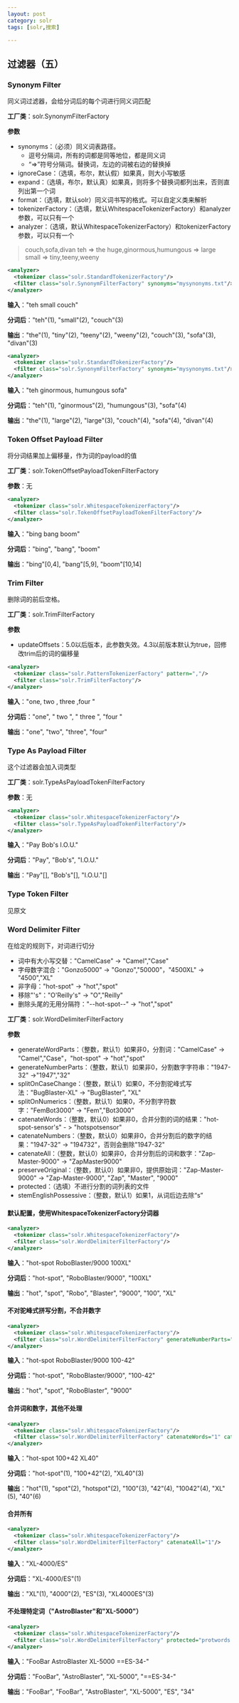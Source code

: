 ```yaml
---
layout: post
category: solr
tags: [solr,搜索]

---
```


## 过滤器（五）


### Synonym Filter

同义词过滤器，会给分词后的每个词进行同义词匹配

**工厂类**：solr.SynonymFilterFactory

**参数**

- synonyms：（必须）同义词表路径。
	- 逗号分隔词，所有的词都是同等地位，都是同义词
	- “=>”符号分隔词。替换词，左边的词被右边的替换掉
- ignoreCase：（选填，布尔，默认假）如果真，则大小写敏感
- expand：（选填，布尔，默认真）如果真，则将多个替换词都列出来，否则直列出第一个词
- format：（选填，默认solr）同义词书写的格式。可以自定义类来解析
- tokenizerFactory：（选填，默认WhitespaceTokenizerFactory）和analyzer参数，可以只有一个
- analyzer：（选填，默认WhitespaceTokenizerFactory）和tokenizerFactory参数，可以只有一个

> couch,sofa,divan
> teh => the
> huge,ginormous,humungous => large
> small => tiny,teeny,weeny

```xml
<analyzer>
  <tokenizer class="solr.StandardTokenizerFactory"/>
  <filter class="solr.SynonymFilterFactory" synonyms="mysynonyms.txt"/>
</analyzer>
```

**输入**："teh small couch"

**分词后**："teh"(1), "small"(2), "couch"(3)

**输出**："the"(1), "tiny"(2), "teeny"(2), "weeny"(2), "couch"(3), "sofa"(3), "divan"(3)

```xml
<analyzer>
  <tokenizer class="solr.StandardTokenizerFactory"/>
  <filter class="solr.SynonymFilterFactory" synonyms="mysynonyms.txt"/>
</analyzer>
```

**输入**："teh ginormous, humungous sofa"

**分词后**："teh"(1), "ginormous"(2), "humungous"(3), "sofa"(4)

**输出**："the"(1), "large"(2), "large"(3), "couch"(4), "sofa"(4), "divan"(4)

### Token Offset Payload Filter

将分词结果加上偏移量，作为词的payload的值

**工厂类**：solr.TokenOffsetPayloadTokenFilterFactory

**参数**：无

```xml
<analyzer>
  <tokenizer class="solr.WhitespaceTokenizerFactory"/>
  <filter class="solr.TokenOffsetPayloadTokenFilterFactory"/>
</analyzer>
```

**输入**："bing bang boom"

**分词后**："bing", "bang", "boom"

**输出**："bing"[0,4], "bang"[5,9], "boom"[10,14]

### Trim Filter

删除词的前后空格。

**工厂类**：solr.TrimFilterFactory

**参数**

- updateOffsets：5.0以后版本，此参数失效。4.3以前版本默认为true，回修改trim后的词的偏移量

```xml
<analyzer>
  <tokenizer class="solr.PatternTokenizerFactory" pattern=","/>
  <filter class="solr.TrimFilterFactory"/>
</analyzer>
```

**输入**："one, two , three ,four "

**分词后**："one", " two ", " three ", "four "

**输出**："one", "two", "three", "four"

### Type As Payload Filter

这个过滤器会加入词类型

**工厂类**：solr.TypeAsPayloadTokenFilterFactory

**参数**：无

```xml
<analyzer>
  <tokenizer class="solr.WhitespaceTokenizerFactory"/>
  <filter class="solr.TypeAsPayloadTokenFilterFactory"/>
</analyzer>
```

**输入**："Pay Bob's I.O.U."

**分词后**："Pay", "Bob's", "I.O.U."

**输出**："Pay"[<ALPHANUM>], "Bob's"[<APOSTROPHE>], "I.O.U."[<ACRONYM>]

### Type Token Filter

见原文

### Word Delimiter Filter

在给定的规则下，对词进行切分

- 词中有大小写交替："CamelCase" -> "Camel","Case"
- 字母数字混合："Gonzo5000" -> "Gonzo","50000"，"4500XL" -> "4500","XL"
- 非字母："hot-spot" -> "hot","spot"
- 移除"'s"："O'Reilly's" -> "O","Reilly"
- 删除头尾的无用分隔符："--hot-spot--" -> "hot","spot"

**工厂类**：solr.WordDelimiterFilterFactory

**参数**

- generateWordParts：（整数，默认1）如果非0，分割词："CamelCase" -> "Camel","Case"，"hot-spot" -> "hot","spot"
- generateNumberParts：（整数，默认1）如果非0，分割数字字符串："1947-32" ->"1947","32"
- splitOnCaseChange：（整数，默认1）如果0，不分割驼峰式写法："BugBlaster-XL" -> "BugBlaster", "XL"
- splitOnNumerics：（整数，默认1）如果0，不分割字符数字："FemBot3000" -> "Fem","Bot3000"
- catenateWords：（整数，默认0）如果非0，合并分割的词的结果："hot-spot-sensor's" - > "hotspotsensor"
- catenateNumbers：（整数，默认0）如果非0，合并分割后的数字的结果："1947-32" -> "194732"，否则会删除"1947-32"
- catenateAll：（整数，默认0）如果非0，合并分割后的词和数字："Zap-Master-9000" -> "ZapMaster9000"
- preserveOriginal：（整数，默认0）如果非0，提供原始词："Zap-Master-9000" -> "Zap-Master-9000", "Zap", "Master", "9000"
- protected：（选填）不进行分割的词列表的文件
- stemEnglishPossessive：（整数，默认1）如果1，从词后边去除“s”

#### 默认配置，使用WhitespaceTokenizerFactory分词器

```xml
<analyzer>
  <tokenizer class="solr.WhitespaceTokenizerFactory"/>
  <filter class="solr.WordDelimiterFilterFactory"/>
</analyzer>
```

**输入**："hot-spot RoboBlaster/9000 100XL"

**分词后**："hot-spot", "RoboBlaster/9000", "100XL"

**输出**："hot", "spot", "Robo", "Blaster", "9000", "100", "XL"

#### 不对驼峰式拼写分割，不合并数字

```xml
<analyzer>
  <tokenizer class="solr.WhitespaceTokenizerFactory"/>
  <filter class="solr.WordDelimiterFilterFactory" generateNumberParts="0" splitOnCaseChange="0"/>
</analyzer>
```

**输入**："hot-spot RoboBlaster/9000 100-42"

**分词后**："hot-spot", "RoboBlaster/9000", "100-42"

**输出**："hot", "spot", "RoboBlaster", "9000"

#### 合并词和数字，其他不处理

```xml
<analyzer>
  <tokenizer class="solr.WhitespaceTokenizerFactory"/>
  <filter class="solr.WordDelimiterFilterFactory" catenateWords="1" catenateNumbers="1"/>
</analyzer>
```

**输入**："hot-spot 100+42 XL40"

**分词后**："hot-spot"(1), "100+42"(2), "XL40"(3)

**输出**："hot"(1), "spot"(2), "hotspot"(2), "100"(3), "42"(4), "10042"(4), "XL"(5), "40"(6)

#### 合并所有

```xml
<analyzer>
  <tokenizer class="solr.WhitespaceTokenizerFactory"/>
  <filter class="solr.WordDelimiterFilterFactory" catenateAll="1"/>
</analyzer>
```

**输入**："XL-4000/ES"

**分词后**："XL-4000/ES"(1)

**输出**："XL"(1), "4000"(2), "ES"(3), "XL4000ES"(3)

#### 不处理特定词（"AstroBlaster"和"XL-5000"）

```xml
<analyzer>
  <tokenizer class="solr.WhitespaceTokenizerFactory"/>
  <filter class="solr.WordDelimiterFilterFactory" protected="protwords.txt"/>
</analyzer>
```

**输入**："FooBar AstroBlaster XL-5000 ==ES-34-"

**分词后**："FooBar", "AstroBlaster", "XL-5000", "==ES-34-"

**输出**："FooBar", "FooBar", "AstroBlaster", "XL-5000", "ES", "34"
